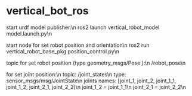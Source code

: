 # vertical_bot_ros
start urdf model publisher:\n
ros2 launch vertical_robot_model model.launch.py\n

start node for set robot position and orientation\n
ros2 run vertical_robot_base_pkg position_control.py\n

topic for set robot position (type geometry_msgs/Pose ):\n
/robot_pose\n

for set joint position:\n
topic: /joint_states\n
type: sensor_msgs/msg/JointState\n
joints names: [joint_1, joint_2, joint_1_1, joint_1_2, joint_2_1, joint_2_2]\n
joint_1_2 = joint_1_1\n
joint_2_1 = joint_2_2\n
